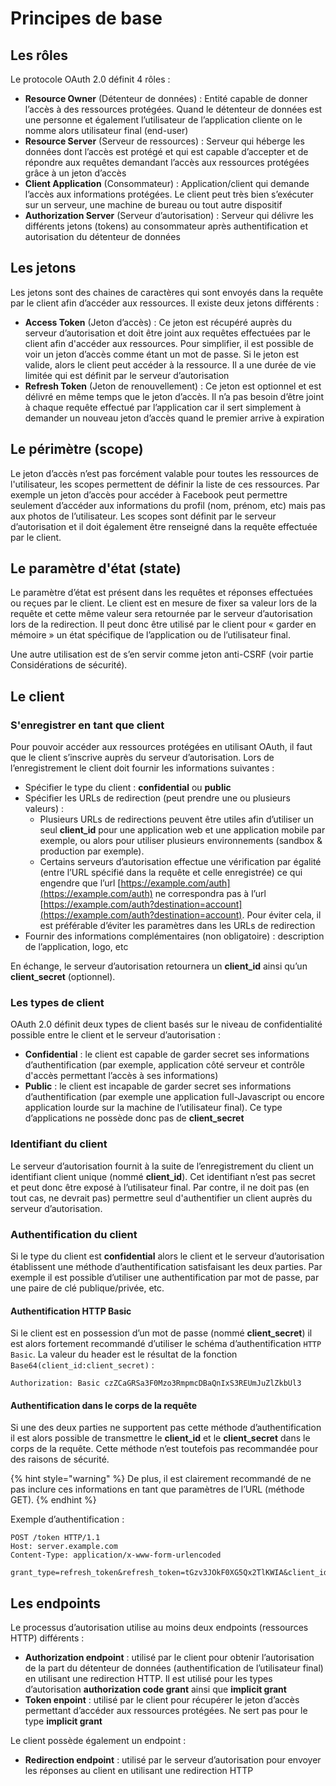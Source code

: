 # Principes de base

## Les rôles

Le protocole OAuth 2.0 définit 4 rôles :

* **Resource Owner** \(Détenteur de données\) : Entité capable de donner l’accès à des ressources protégées. Quand le détenteur de données est une personne et également l’utilisateur de l’application cliente on le nomme alors utilisateur final \(end-user\)
* **Resource Server** \(Serveur de ressources\) : Serveur qui héberge les données dont l’accès est protégé et qui est capable d’accepter et de répondre aux requêtes demandant l’accès aux ressources protégées grâce à un jeton d’accès
* **Client Application** \(Consommateur\) : Application/client qui demande l’accès aux informations protégées. Le client peut très bien s’exécuter sur un serveur, une machine de bureau ou tout autre dispositif
* **Authorization Server** \(Serveur d’autorisation\) : Serveur qui délivre les différents jetons \(tokens\) au consommateur après authentification et autorisation du détenteur de données

## Les jetons

Les jetons sont des chaines de caractères qui sont envoyés dans la requête par le client afin d’accéder aux ressources. Il existe deux jetons différents : 

* **Access Token** \(Jeton d’accès\) : Ce jeton est récupéré auprès du serveur d’autorisation et doit être joint aux requêtes effectuées par le client afin d'accéder aux ressources. Pour simplifier, il est possible de voir un jeton d’accès comme étant un mot de passe. Si le jeton est valide, alors le client peut accéder à la ressource. Il a une durée de vie limitée qui est définit par le serveur d’autorisation
* **Refresh Token** \(Jeton de renouvellement\) : Ce jeton est optionnel et est délivré en même temps que le jeton d’accès. Il n’a pas besoin d’être joint à chaque requête effectué par l’application car il sert simplement à demander un nouveau jeton d’accès quand le premier arrive à expiration

## Le périmètre \(scope\)

Le jeton d’accès n’est pas forcément valable pour toutes les ressources de l'utilisateur, les scopes permettent de définir la liste de ces ressources. Par exemple un jeton d’accès pour accéder à Facebook peut permettre seulement d’accéder aux informations du profil \(nom, prénom, etc\) mais pas aux photos de l’utilisateur. Les scopes sont définit par le serveur d’autorisation et il doit également être renseigné dans la requête effectuée par le client.

## Le paramètre d'état \(state\)

Le paramètre d’état est présent dans les requêtes et réponses effectuées ou reçues par le client. Le client est en mesure de fixer sa valeur lors de la requête et cette même valeur sera retournée par le serveur d’autorisation lors de la redirection. Il peut donc être utilisé par le client pour « garder en mémoire » un état spécifique de l’application ou de l’utilisateur final. 

Une autre utilisation est de s’en servir comme jeton anti-CSRF \(voir partie Considérations de sécurité\).

## Le client

### S'enregistrer en tant que client

Pour pouvoir accéder aux ressources protégées en utilisant OAuth, il faut que le client s’inscrive auprès du serveur d’autorisation. Lors de l’enregistrement le client doit fournir les informations suivantes : 

* Spécifier le type du client : **confidential** ou **public**
* Spécifier les URLs de redirection \(peut prendre une ou plusieurs valeurs\) :
  * Plusieurs URLs de redirections peuvent être utiles afin d’utiliser un seul **client\_id** pour une application web et une application mobile par exemple, ou alors pour utiliser plusieurs environnements \(sandbox & production par exemple\).
  * Certains serveurs d’autorisation effectue une vérification par égalité \(entre l’URL spécifié dans la requête et celle enregistrée\) ce qui engendre que l’url [https://example.com/auth](https://example.com/auth) ne correspondra pas à l’url [https://example.com/auth?destination=account](https://example.com/auth?destination=account). Pour éviter cela, il est préférable d’éviter les paramètres dans les URLs de redirection
* Fournir des informations complémentaires \(non obligatoire\) : description de l’application, logo, etc 

En échange, le serveur d’autorisation retournera un **client\_id** ainsi qu’un **client\_secret** \(optionnel\).

### Les types de client

OAuth 2.0 définit deux types de client basés sur le niveau de confidentialité possible entre le client et le serveur d’autorisation :

* **Confidential** : le client est capable de garder secret ses informations d’authentification \(par exemple, application côté serveur et contrôle d'accès permettant l’accès à ses informations\)
* **Public** : le client est incapable de garder secret ses informations d’authentification \(par exemple une application full-Javascript ou encore application lourde sur la machine de l’utilisateur final\). Ce type d’applications ne possède donc pas de **client\_secret**

### Identifiant du client

Le serveur d’autorisation fournit à la suite de l’enregistrement du client un identifiant client unique \(nommé **client\_id**\). Cet identifiant n’est pas secret et peut donc être exposé à l’utilisateur final. Par contre, il ne doit pas \(en tout cas, ne devrait pas\) permettre seul d'authentifier un client auprès du serveur d’autorisation.

### Authentification du client

Si le type du client est **confidential** alors le client et le serveur d’autorisation établissent une méthode d’authentification satisfaisant les deux parties. Par exemple il est possible d’utiliser une authentification par mot de passe, par une paire de clé publique/privée, etc.

#### Authentification HTTP Basic

Si le client est en possession d’un mot de passe \(nommé **client\_secret**\) il est alors fortement recommandé d’utiliser le schéma d’authentification `HTTP Basic`. La valeur du header est le résultat de la fonction `Base64(client_id:client_secret)` :

```text
Authorization: Basic czZCaGRSa3F0Mzo3RmpmcDBaQnIxS3REUmJuZlZkbUl3
```

#### Authentification dans le corps de la requête

Si une des deux parties ne supportent pas cette méthode d’authentification il est alors possible de transmettre le **client\_id** et le **client\_secret** dans le corps de la requête. Cette méthode n’est toutefois pas recommandée pour des raisons de sécurité.

{% hint style="warning" %}
De plus, il est clairement recommandé de ne pas inclure ces informations en tant que paramètres de l’URL \(méthode GET\).
{% endhint %}

Exemple d’authentification :

```text
POST /token HTTP/1.1
Host: server.example.com
Content-Type: application/x-www-form-urlencoded

grant_type=refresh_token&refresh_token=tGzv3JOkF0XG5Qx2TlKWIA&client_id=s6BhdRkqt3&client_secret=7Fjfp0ZBr1KtDRbnfVdmIw
```

## Les endpoints

Le processus d’autorisation utilise au moins deux endpoints \(ressources HTTP\) différents :

* **Authorization endpoint** : utilisé par le client pour obtenir l’autorisation de la part du détenteur de données \(authentification de l’utilisateur final\) en utilisant une redirection HTTP. Il est utilisé pour les types d’autorisation **authorization code grant** ainsi que **implicit grant**
* **Token enpoint** : utilisé par le client pour récupérer le jeton d’accès permettant d’accéder aux ressources protégées. Ne sert pas pour le type **implicit grant**

Le client possède également un endpoint : 

* **Redirection endpoint** : utilisé par le serveur d’autorisation pour envoyer les réponses au client en utilisant une redirection HTTP


